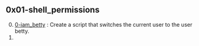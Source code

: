 ## 0x01-shell_permissions

0. [0-iam_betty](0-iam_betty) : Create a script that switches the current user to the user betty.
1. 
